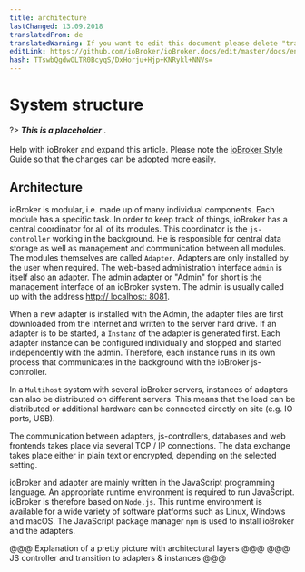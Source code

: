 ```yaml
---
title: architecture
lastChanged: 13.09.2018
translatedFrom: de
translatedWarning: If you want to edit this document please delete "translatedFrom" field, elsewise this document will be translated automatically again
editLink: https://github.com/ioBroker/ioBroker.docs/edit/master/docs/en/basics/architecture.md
hash: TTswbQgdwOLTR0BcyqS/DxHorju+Hjp+KNRykl+NNVs=
---
```

# System structure
?> ***This is a placeholder*** .<br><br> Help with ioBroker and expand this article. Please note the [ioBroker Style Guide](https://www.iobroker.net/#de/documentation/community/styleguidedoc.md) so that the changes can be adopted more easily.

## Architecture
ioBroker is modular, i.e. made up of many individual components. Each module has a specific task. In order to keep track of things, ioBroker has a central coordinator for all of its modules. This coordinator is the `js-controller` working in the background. He is responsible for central data storage as well as management and communication between all modules. The modules themselves are called `Adapter`. Adapters are only installed by the user when required. The web-based administration interface `admin` is itself also an adapter. The admin adapter or "Admin" for short is the management interface of an ioBroker system. The admin is usually called up with the address [http:// localhost: 8081](http://localhost:8081).

When a new adapter is installed with the Admin, the adapter files are first downloaded from the Internet and written to the server hard drive. If an adapter is to be started, a `Instanz` of the adapter is generated first. Each adapter instance can be configured individually and stopped and started independently with the admin. Therefore, each instance runs in its own process that communicates in the background with the ioBroker js-controller.

In a `Multihost` system with several ioBroker servers, instances of adapters can also be distributed on different servers. This means that the load can be distributed or additional hardware can be connected directly on site (e.g. IO ports, USB).

The communication between adapters, js-controllers, databases and web frontends takes place via several TCP / IP connections. The data exchange takes place either in plain text or encrypted, depending on the selected setting.

ioBroker and adapter are mainly written in the JavaScript programming language. An appropriate runtime environment is required to run JavaScript. ioBroker is therefore based on `Node.js`. This runtime environment is available for a wide variety of software platforms such as Linux, Windows and macOS. The JavaScript package manager `npm` is used to install ioBroker and the adapters.

@@@ Explanation of a pretty picture with architectural layers @@@ @@@ JS controller and transition to adapters & instances @@@